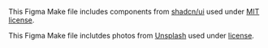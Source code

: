 This Figma Make file includes components from [shadcn/ui](https://ui.shadcn.com/) used under [MIT license](https://github.com/shadcn-ui/ui/blob/main/LICENSE.md).

This Figma Make file inclutdes photos from [Unsplash](https://unsplash.com) used under [license](https://unsplash.com/license).